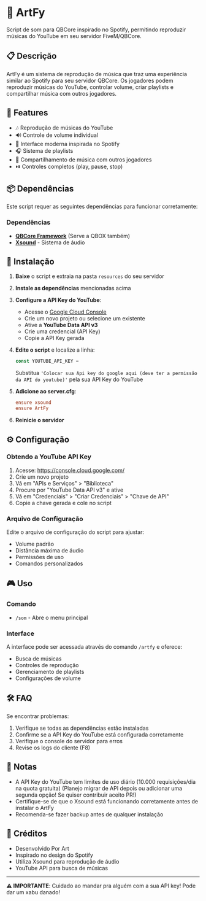 # 🎵 ArtFy

Script de som para QBCore inspirado no Spotify, permitindo reproduzir músicas do YouTube em seu servidor FiveM/QBCore.

## 📋 Descrição

ArtFy é um sistema de reprodução de música que traz uma experiência similar ao Spotify para seu servidor QBCore. Os jogadores podem reproduzir músicas do YouTube, controlar volume, criar playlists e compartilhar música com outros jogadores.

## 🎯 Features

- 🎶 Reprodução de músicas do YouTube
- 🔊 Controle de volume individual
- 📱 Interface moderna inspirada no Spotify
- 🎧 Sistema de playlists
- 👥 Compartilhamento de música com outros jogadores
- ⏯️ Controles completos (play, pause, stop)

## 📦 Dependências

Este script requer as seguintes dependências para funcionar corretamente:

### Dependências

- **[QBCore Framework](https://github.com/qbcore-framework/qb-core)** (Serve a QBOX também)
- **[Xsound](https://github.com/Xogy/xsound)** - Sistema de áudio

## 🔧 Instalação

1. **Baixe** o script e extraia na pasta `resources` do seu servidor

2. **Instale as dependências** mencionadas acima

3. **Configure a API Key do YouTube**:
   - Acesse o [Google Cloud Console](https://console.cloud.google.com/)
   - Crie um novo projeto ou selecione um existente
   - Ative a **YouTube Data API v3**
   - Crie uma credencial (API Key)
   - Copie a API Key gerada

4. **Edite o script** e localize a linha:
   ```javascript
   const YOUTUBE_API_KEY = 
   ```
   Substitua `'Colocar sua Api key do google aqui (deve ter a permissão da API do youtube)'` pela sua API Key do YouTube

5. **Adicione ao server.cfg**:
   ```cfg
   ensure xsound
   ensure ArtFy
   ```

6. **Reinicie o servidor**

## ⚙️ Configuração

### Obtendo a YouTube API Key

1. Acesse: https://console.cloud.google.com/
2. Crie um novo projeto
3. Vá em "APIs e Serviços" > "Biblioteca"
4. Procure por "YouTube Data API v3" e ative
5. Vá em "Credenciais" > "Criar Credenciais" > "Chave de API"
6. Copie a chave gerada e cole no script

### Arquivo de Configuração

Edite o arquivo de configuração do script para ajustar:
- Volume padrão
- Distância máxima de áudio
- Permissões de uso
- Comandos personalizados

## 🎮 Uso

### Comando

- `/som` - Abre o menu principal

### Interface

A interface pode ser acessada através do comando `/artfy` e oferece:
- Busca de músicas
- Controles de reprodução
- Gerenciamento de playlists
- Configurações de volume

## 🛠️ FAQ

Se encontrar problemas:
1. Verifique se todas as dependências estão instaladas
2. Confirme se a API Key do YouTube está configurada corretamente
3. Verifique o console do servidor para erros
4. Revise os logs do cliente (F8)

## 📝 Notas

- A API Key do YouTube tem limites de uso diário (10.000 requisições/dia na quota gratuita) (Planejo migrar de API depois ou adicionar uma segunda opção! Se quiser contribuir aceito PR!)
- Certifique-se de que o Xsound está funcionando corretamente antes de instalar o ArtFy
- Recomenda-se fazer backup antes de qualquer instalação

## 🤝 Créditos

- Desenvolvido Por Art
- Inspirado no design do Spotify
- Utiliza Xsound para reprodução de áudio
- YouTube API para busca de músicas

---

**⚠️ IMPORTANTE**: Cuidado ao mandar pra alguém com a sua API key! Pode dar um xabu danado!
